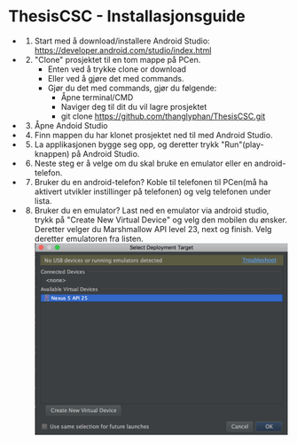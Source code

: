# ThesisCSC - Installasjonsguide

- 1. Start med å download/installere Android Studio: https://developer.android.com/studio/index.html
- 2. "Clone" prosjektet til en tom mappe på PCen. 
     - Enten ved å trykke clone or download
     - Eller ved å gjøre det med commands.
     - Gjør du det med commands, gjør du følgende:
          * Åpne terminal/CMD
          * Naviger deg til dit du vil lagre prosjektet
          * git clone https://github.com/thanglyphan/ThesisCSC.git
- 3. Åpne Andoid Studio
- 4. Finn mappen du har klonet prosjektet ned til med Android Studio.
- 5. La applikasjonen bygge seg opp, og deretter trykk "Run"(play-knappen) på Android Studio.
- 6. Neste steg er å velge om du skal bruke en emulator eller en android-telefon.
- 7. Bruker du en android-telefon? Koble til telefonen til PCen(må ha aktivert utvikler instillinger på telefonen) og velg telefonen under lista.
- 8. Bruker du en emulator? Last ned en emulator via android studio, trykk på "Create New Virtual Device" og velg den mobilen du ønsker. Deretter velger du Marshmallow API level 23, next og finish. Velg deretter emulatoren fra listen.
![alt tag](https://github.com/thanglyphan/ThesisCSC/blob/master/img/create.png)

